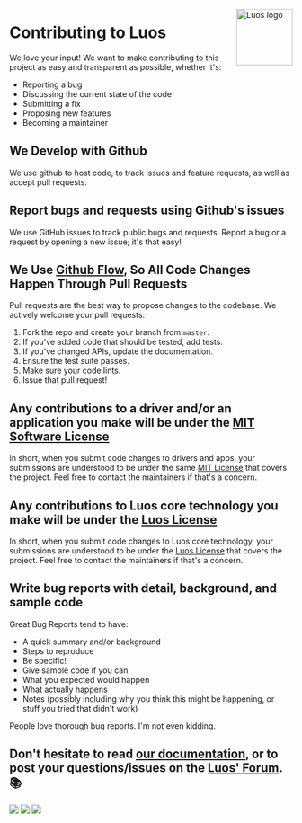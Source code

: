 <a href="https://luos.io"><img src="https://uploads-ssl.webflow.com/601a78a2b5d030260a40b7ad/603e0cc45afbb50963aa85f2_Gif%20noir%20rect.gif" alt="Luos logo" title="Luos" align="right" height="100" /></a>

# Contributing to Luos

We love your input! We want to make contributing to this project as easy and transparent as possible, whether it's:

* Reporting a bug
* Discussing the current state of the code
* Submitting a fix
* Proposing new features
* Becoming a maintainer

## We Develop with Github
We use github to host code, to track issues and feature requests, as well as accept pull requests.

## Report bugs and requests using Github's issues
We use GitHub issues to track public bugs and requests.
Report a bug or a request by opening a new issue; it's that easy!

## We Use [Github Flow](https://guides.github.com/introduction/flow/index.html), So All Code Changes Happen Through Pull Requests
Pull requests are the best way to propose changes to the codebase. We actively welcome your pull requests:

1. Fork the repo and create your branch from `master`.
2. If you've added code that should be tested, add tests.
3. If you've changed APIs, update the documentation.
4. Ensure the test suite passes.
5. Make sure your code lints.
6. Issue that pull request!

## Any contributions to a driver and/or an application you make will be under the [MIT Software License](http://choosealicense.com/licenses/mit/)
In short, when you submit code changes to drivers and apps, your submissions are understood to be under the same [MIT License](http://choosealicense.com/licenses/mit/) that covers the project. Feel free to contact the maintainers if that's a concern.

## Any contributions to Luos core technology you make will be under the [Luos License](https://github.com/Luos-io/Luos/blob/master/LICENSE.md)
In short, when you submit code changes to Luos core technology, your submissions are understood to be under the [Luos License](https://github.com/Luos-io/Luos/blob/master/LICENSE.md) that covers the project. Feel free to contact the maintainers if that's a concern.

## Write bug reports with detail, background, and sample code
Great Bug Reports tend to have:

* A quick summary and/or background
* Steps to reproduce
* Be specific!
* Give sample code if you can
* What you expected would happen
* What actually happens
* Notes (possibly including why you think this might be happening, or stuff you tried that didn't work)

People love thorough bug reports. I'm not even kidding.

## Don't hesitate to read [our documentation](https://docs.luos.io), or to post your questions/issues on the [Luos' Forum](https://community.luos.io). :books:

[![](https://img.shields.io/discourse/topics?server=https%3A%2F%2Fcommunity.luos.io&logo=Discourse)](https://community.luos.io)
[![](https://img.shields.io/badge/Luos-Documentation-34A3B4)](https://docs.luos.io)
[![](https://img.shields.io/badge/LinkedIn-Follow%20us-0077B5?style=flat&logo=linkedin)](https://www.linkedin.com/company/luos)
